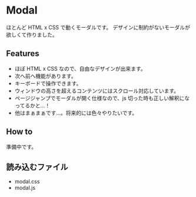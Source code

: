 # Modal

ほとんど HTML x CSS で動くモーダルです。
デザインに制約がないモーダルが欲しくて作りました。

## Features

- ほぼ HTML x CSS なので、自由なデザインが出来ます。
- 次へ前へ機能があります。
- キーボードで操作できます。
- ウィンドウの高さを超えるコンテンツにはスクロール対応しています。
- ページジャンプでモーダルが開く仕様なので、js 切った時も正しい解釈になってるかと…！
- 他はまぁまぁです…。将来的には色々やりたいです。

## How to

準備中です。

## 読み込むファイル

- modal.css
- modal.js
